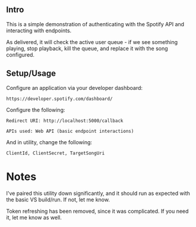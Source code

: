## Intro
This is a simple demonstration of authenticating with the Spotify API and interacting with endpoints.

As delivered, it will check the active user queue - if we see something playing, stop playback, kill the queue, and replace it with the song configured.

## Setup/Usage
Configure an application via your developer dashboard:

```
https://developer.spotify.com/dashboard/
```

Configure the following:

```
Redirect URI: http://localhost:5000/callback

APIs used: Web API (basic endpoint interactions)
```

And in utility, change the following:

```
ClientId, ClientSecret, TargetSongUri
```

# Notes
I've paired this utility down significantly, and it should run as expected with the basic VS build/run. If not, let me know.

Token refreshing has been removed, since it was complicated. If you need it, let me know as well.
